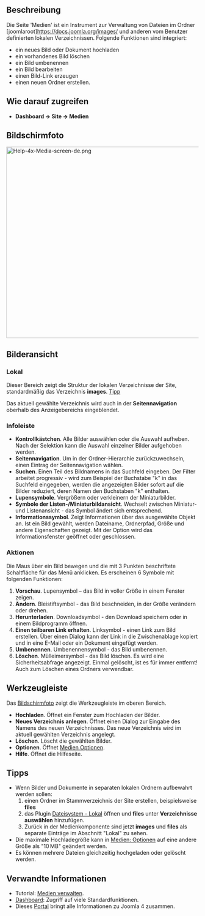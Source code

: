 <!-- Filename: Help4.x:Media / Display title: Medien -->

## Beschreibung

Die Seite 'Medien' ist ein Instrument zur Verwaltung von Dateien im
Ordner \[joomlaroot\]https://docs.joomla.org/images/ und anderen vom
Benutzer definierten lokalen Verzeichnissen. Folgende Funktionen sind
integriert:

- ein neues Bild oder Dokument hochladen
- ein vorhandenes Bild löschen
- ein Bild umbenennen
- ein Bild bearbeiten
- einen Bild-Link erzeugen
- einen neuen Ordner erstellen.

## Wie darauf zugreifen

- **Dashboard **→** Site **→** Medien**

## Bildschirmfoto

<img
src="https://docs.joomla.org/images/thumb/4/46/Help-4x-Media-screen-de.png/800px-Help-4x-Media-screen-de.png"
decoding="async"
srcset="https://docs.joomla.org/images/thumb/4/46/Help-4x-Media-screen-de.png/1200px-Help-4x-Media-screen-de.png 1.5x, https://docs.joomla.org/images/thumb/4/46/Help-4x-Media-screen-de.png/1600px-Help-4x-Media-screen-de.png 2x"
data-file-width="2240" data-file-height="1400" width="800" height="500"
alt="Help-4x-Media-screen-de.png" />

## Bilderansicht

### Lokal

Dieser Bereich zeigt die Struktur der lokalen Verzeichnisse der Site,
standardmäßig das Verzeichnis **images**. [Tipp](#quicktips)

Das aktuell gewählte Verzeichnis wird auch in der **Seitennavigation**
oberhalb des Anzeigebereichs eingeblendet.

### Infoleiste

- **Kontrollkästchen**. Alle Bilder auswählen oder die Auswahl aufheben.
  Nach der Selektion kann die Auswahl einzelner Bilder aufgehoben
  werden.
- **Seitennavigation**. Um in der Ordner-Hierarchie zurückzuwechseln,
  einen Eintrag der Seitennavigation wählen.
- **Suchen**. Einen Teil des Bildnamens in das Suchfeld eingeben. Der
  Filter arbeitet progressiv - wird zum Beispiel der Buchstabe "k" in
  das Suchfeld eingegeben, werden die angezeigten Bilder sofort auf die
  Bilder reduziert, deren Namen den Buchstaben "k" enthalten.
- **Lupensymbole**. Vergrößern oder verkleinern der Miniaturbilder.
- **Symbole der Listen-/Miniaturbildansicht**. Wechselt zwischen
  Miniatur- und Listenansicht - das Symbol ändert sich entsprechend.
- **Informationssymbol**. Zeigt Informationen über das ausgewählte
  Objekt an. Ist ein Bild gewählt, werden Dateiname, Ordnerpfad, Größe
  und andere Eigenschaften gezeigt. Mit der Option wird das
  Informationsfenster geöffnet oder geschlossen.

### Aktionen

Die Maus über ein Bild bewegen und die mit 3 Punkten beschriftete
Schaltfläche für das Menü anklicken. Es erscheinen 6 Symbole mit
folgenden Funktionen:

1.  **Vorschau**. Lupensymbol – das Bild in voller Größe in einem
    Fenster zeigen.
2.  **Ändern**. Bleistiftsymbol - das Bild beschneiden, in der Größe
    verändern oder drehen.
3.  **Herunterladen**. Downloadsymbol - den Download speichern oder in
    einem Bildprogramm öffnen.
4.  **Einen teilbaren Link erhalten**. Linksymbol - einen Link zum Bild
    erstellen. Über einen Dialog kann der Link in die Zwischenablage
    kopiert und in eine E-Mail oder ein Dokument eingefügt werden.
5.  **Umbenennen**. Umbenennensymbol - das Bild umbenennen.
6.  **Löschen**. Mülleimersymbol - das Bild löschen. Es wird eine
    Sicherheitsabfrage angezeigt. Einmal gelöscht, ist es für immer
    entfernt! Auch zum Löschen eines Ordners verwendbar.

## Werkzeugleiste

Das [Bildschirmfoto](#screenshot) zeigt die Werkzeugleiste im oberen
Bereich.

- **Hochladen**. Öffnet ein Fenster zum Hochladen der Bilder.
- **Neues Verzeichnis anlegen**. Öffnet einen Dialog zur Eingabe des
  Namens des neuen Verzeichnisses. Das neue Verzeichnis wird im aktuell
  gewählten Verzeichnis angelegt.
- **Löschen**. Löscht die gewählten Bilder.
- **Optionen**. Öffnet [Medien
  Optionen](https://docs.joomla.org/Help4.x:Media:_Options/de "Help4.x:Media: Options/de").
- **Hilfe**. Öffnet die Hilfeseite.

## Tipps

- Wenn Bilder und Dokumente in separaten lokalen Ordnern aufbewahrt
  werden sollen:
  1.  einen Ordner im Stammverzeichnis der Site erstellen,
      beispielsweise **files**
  2.  das Plugin [Dateisystem -
      Lokal](https://docs.joomla.org/J4.x:Media:_Options/de "J4.x:Media: Options/de")
      öffnen und **files** unter **Verzeichnisse auswählen** hinzufügen.
  3.  Zurück in der Medienkomponente sind jetzt **images** und **files**
      als separate Einträge im Abschnitt "Lokal" zu sehen.
- Die maximale Hochladegröße kann in [Medien:
  Optionen](https://docs.joomla.org/Help4.x:Media:_Options/de "Help4.x:Media: Options/de")
  auf eine andere Größe als "10 MB" geändert werden.
- Es können mehrere Dateien gleichzeitig hochgeladen oder gelöscht
  werden.

## Verwandte Informationen

- Tutorial: [Medien
  verwalten](https://docs.joomla.org/J4.x:Managing_Media/de "J4.x:Managing Media/de").
- [Dashboard](https://docs.joomla.org/Help4.x:Home_Dashboard/de "Help4.x:Home Dashboard/de"):
  Zugriff auf viele Standardfunktionen.
- Dieses
  [Portal](https://docs.joomla.org/Portal:Joomla_4/de "Portal:Joomla 4/de")
  bringt alle Informationen zu Joomla 4 zusammen.
